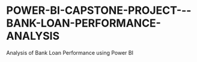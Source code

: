 # POWER-BI-CAPSTONE-PROJECT---BANK-LOAN-PERFORMANCE-ANALYSIS
Analysis of Bank Loan Performance using Power BI 
